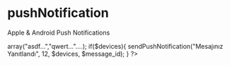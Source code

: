 pushNotification
================

Apple &amp; Android Push Notifications

<?php
include("includes/functions.php");
//$devices => array("asdf...","qwert..."....);
if($devices){
    sendPushNotification("Mesajınız Yanıtlandı", 12, $devices, $message_id);
}
?>
